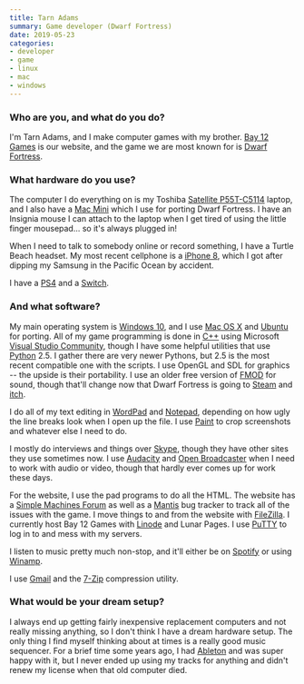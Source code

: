 ```yaml
---
title: Tarn Adams
summary: Game developer (Dwarf Fortress)
date: 2019-05-23
categories:
- developer
- game
- linux
- mac
- windows
---
```


### Who are you, and what do you do?

I'm Tarn Adams, and I make computer games with my brother. [Bay 12 Games](http://bay12games.com/ "Tarn's game company website.") is our website, and the game we are most known for is [Dwarf Fortress][dwarf-fortress].

### What hardware do you use?

The computer I do everything on is my Toshiba [Satellite P55T-C5114][satellite-p55t-c5114] laptop, and I also have a [Mac Mini][mac-mini] which I use for porting Dwarf Fortress. I have an Insignia mouse I can attach to the laptop when I get tired of using the little finger mousepad... so it's always plugged in!

When I need to talk to somebody online or record something, I have a Turtle Beach headset. My most recent cellphone is a [iPhone 8][iphone-8], which I got after dipping my Samsung in the Pacific Ocean by accident.

I have a [PS4][] and a [Switch][switch.2].

### And what software?

My main operating system is [Windows 10][windows-10], and I use [Mac OS X][macos] and [Ubuntu][] for porting. All of my game programming is done in [C++][c-plusplus] using Microsoft [Visual Studio Community][visual-studio-community], though I have some helpful utilities that use [Python][] 2.5. I gather there are very newer Pythons, but 2.5 is the most recent compatible one with the scripts. I use OpenGL and SDL for graphics -- the upside is their portability. I use an older free version of [FMOD][] for sound, though that'll change now that Dwarf Fortress is going to [Steam][] and [itch][itch.io].

I do all of my text editing in [WordPad][] and [Notepad][], depending on how ugly the line breaks look when I open up the file. I use [Paint][] to crop screenshots and whatever else I need to do.

I mostly do interviews and things over [Skype][], though they have other sites they use sometimes now. I use [Audacity][] and [Open Broadcaster][obs-studio] when I need to work with audio or video, though that hardly ever comes up for work these days.

For the website, I use the pad programs to do all the HTML. The website has a [Simple Machines Forum][simple-machines-forum] as well as a [Mantis][] bug tracker to track all of the issues with the game. I move things to and from the website with [FileZilla][]. I currently host Bay 12 Games with [Linode][] and Lunar Pages. I use [PuTTY][] to log in to and mess with my servers.

I listen to music pretty much non-stop, and it'll either be on [Spotify][] or using [Winamp][].

I use [Gmail][] and the [7-Zip][] compression utility.

### What would be your dream setup?

I always end up getting fairly inexpensive replacement computers and not really missing anything, so I don't think I have a dream hardware setup. The only thing I find myself thinking about at times is a really good music sequencer. For a brief time some years ago, I had [Ableton][live] and was super happy with it, but I never ended up using my tracks for anything and didn't renew my license when that old computer died.

[7-zip]: https://en.wikipedia.org/wiki/7-Zip "A file compression tool."
[audacity]: https://sourceforge.net/projects/audacity/ "An open-source, cross-platform audio editor."
[c-plusplus]: https://en.wikipedia.org/wiki/C%2B%2B "A compiled programming language."
[dwarf-fortress]: http://www.bay12games.com/dwarves/ "A fantasy adventure game in a randomly generated world."
[filezilla]: https://filezilla-project.org/ "Open-source FTP software."
[fmod]: https://en.wikipedia.org/wiki/FMOD "An audio engine and tool for game developers."
[gmail]: https://mail.google.com/mail/u/0/ "Web-based email."
[iphone-8]: https://en.wikipedia.org/wiki/IPhone_8 "A 4.7 inch smartphone."
[itch.io]: https://itch.io/ "An indie game marketplace."
[linode]: https://www.linode.com "A VPS hosting service."
[live]: https://www.ableton.com/en/live/ "Musical creation software."
[mac-mini]: https://www.apple.com/mac-mini/ "A small desktop computer."
[macos]: https://en.wikipedia.org/wiki/MacOS "An operating system for Mac hardware."
[mantis]: https://en.wikipedia.org/wiki/Mantis_Bug_Tracker "Web-based bug tracking software."
[notepad]: https://en.wikipedia.org/wiki/Notepad_(software) "A simple text editor included with Windows."
[obs-studio]: https://obsproject.com/ "Video recording and streaming software."
[paint]: https://en.wikipedia.org/wiki/Paint_(software) "An image editor included with Windows."
[ps4]: https://www.playstation.com/en-us/ "A shiny gaming console from Sony."
[putty]: https://www.chiark.greenend.org.uk/~sgtatham/putty/ "A free Telnet/SSH client for Windows."
[python]: https://www.python.org/ "An interpreted scripting language."
[satellite-p55t-c5114]: https://support.dynabook.com/support/modelHome?freeText=1200011329&osId=24 "A 15.6 inch PC laptop."
[simple-machines-forum]: https://www.simplemachines.org/ "Web forum software."
[skype]: https://www.skype.com/en/ "Voice and video chat software."
[spotify]: https://open.spotify.com/__noul__?pfhp=2c2ccb58-8a92-4713-a1c0-8b43b3090b49 "A music streaming service."
[steam]: https://store.steampowered.com/ "A digital game distribution service."
[switch.2]: https://www.nintendo.com/switch/ "A gaming console."
[ubuntu]: https://ubuntu.com/ "A Unix distribution."
[visual-studio-community]: https://visualstudio.microsoft.com/en-us/products/visual-studio-community-vs "A software development IDE."
[winamp]: https://www.winamp.com/home-static.html "A media player."
[windows-10]: https://en.wikipedia.org/wiki/Windows_10 "An operating system."
[wordpad]: https://en.wikipedia.org/wiki/WordPad "A basic word processor included with Windows."
